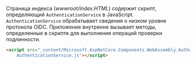 Страница индекса (*wwwroot/index.HTML*) содержит скрипт, определяющий `AuthenticationService` в JavaScript. `AuthenticationService` обрабатывает сведения о низком уровне протокола OIDC. Приложение внутренне вызывает методы, определенные в скрипте для выполнения операций проверки подлинности.

```html
<script src="_content/Microsoft.AspNetCore.Components.WebAssembly.Authentication/
    AuthenticationService.js"></script>
```
